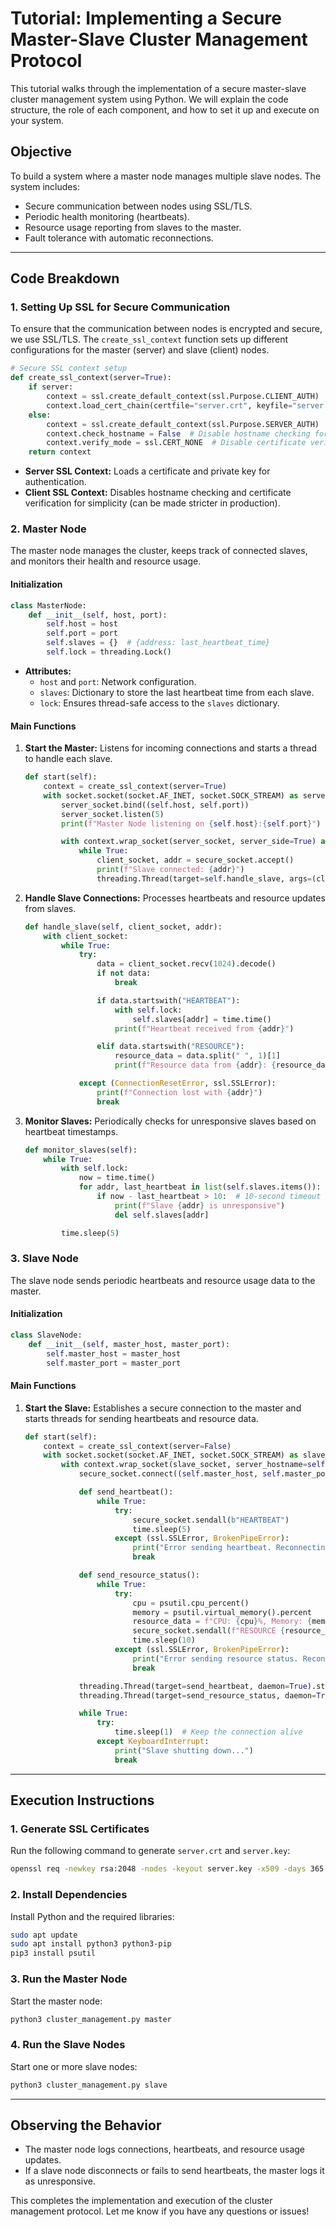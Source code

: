 # Tutorial: Implementing a Secure Master-Slave Cluster Management Protocol

This tutorial walks through the implementation of a secure master-slave cluster management system using Python. We will explain the code structure, the role of each component, and how to set it up and execute on your system.

## Objective
To build a system where a master node manages multiple slave nodes. The system includes:
- Secure communication between nodes using SSL/TLS.
- Periodic health monitoring (heartbeats).
- Resource usage reporting from slaves to the master.
- Fault tolerance with automatic reconnections.

---

## Code Breakdown

### 1. Setting Up SSL for Secure Communication
To ensure that the communication between nodes is encrypted and secure, we use SSL/TLS. The `create_ssl_context` function sets up different configurations for the master (server) and slave (client) nodes.

```python
# Secure SSL context setup
def create_ssl_context(server=True):
    if server:
        context = ssl.create_default_context(ssl.Purpose.CLIENT_AUTH)
        context.load_cert_chain(certfile="server.crt", keyfile="server.key")
    else:
        context = ssl.create_default_context(ssl.Purpose.SERVER_AUTH)
        context.check_hostname = False  # Disable hostname checking for client
        context.verify_mode = ssl.CERT_NONE  # Disable certificate verification for testing purposes
    return context
```

- **Server SSL Context:** Loads a certificate and private key for authentication.
- **Client SSL Context:** Disables hostname checking and certificate verification for simplicity (can be made stricter in production).

### 2. Master Node
The master node manages the cluster, keeps track of connected slaves, and monitors their health and resource usage.

#### Initialization
```python
class MasterNode:
    def __init__(self, host, port):
        self.host = host
        self.port = port
        self.slaves = {}  # {address: last_heartbeat_time}
        self.lock = threading.Lock()
```
- **Attributes:**
  - `host` and `port`: Network configuration.
  - `slaves`: Dictionary to store the last heartbeat time from each slave.
  - `lock`: Ensures thread-safe access to the `slaves` dictionary.

#### Main Functions

1. **Start the Master:**
   Listens for incoming connections and starts a thread to handle each slave.

   ```python
   def start(self):
       context = create_ssl_context(server=True)
       with socket.socket(socket.AF_INET, socket.SOCK_STREAM) as server_socket:
           server_socket.bind((self.host, self.port))
           server_socket.listen(5)
           print(f"Master Node listening on {self.host}:{self.port}")

           with context.wrap_socket(server_socket, server_side=True) as secure_socket:
               while True:
                   client_socket, addr = secure_socket.accept()
                   print(f"Slave connected: {addr}")
                   threading.Thread(target=self.handle_slave, args=(client_socket, addr)).start()
   ```

2. **Handle Slave Connections:**
   Processes heartbeats and resource updates from slaves.

   ```python
   def handle_slave(self, client_socket, addr):
       with client_socket:
           while True:
               try:
                   data = client_socket.recv(1024).decode()
                   if not data:
                       break

                   if data.startswith("HEARTBEAT"):
                       with self.lock:
                           self.slaves[addr] = time.time()
                       print(f"Heartbeat received from {addr}")

                   elif data.startswith("RESOURCE"):
                       resource_data = data.split(" ", 1)[1]
                       print(f"Resource data from {addr}: {resource_data}")

               except (ConnectionResetError, ssl.SSLError):
                   print(f"Connection lost with {addr}")
                   break
   ```

3. **Monitor Slaves:**
   Periodically checks for unresponsive slaves based on heartbeat timestamps.

   ```python
   def monitor_slaves(self):
       while True:
           with self.lock:
               now = time.time()
               for addr, last_heartbeat in list(self.slaves.items()):
                   if now - last_heartbeat > 10:  # 10-second timeout
                       print(f"Slave {addr} is unresponsive")
                       del self.slaves[addr]

           time.sleep(5)
   ```

### 3. Slave Node
The slave node sends periodic heartbeats and resource usage data to the master.

#### Initialization
```python
class SlaveNode:
    def __init__(self, master_host, master_port):
        self.master_host = master_host
        self.master_port = master_port
```

#### Main Functions

1. **Start the Slave:**
   Establishes a secure connection to the master and starts threads for sending heartbeats and resource data.

   ```python
   def start(self):
       context = create_ssl_context(server=False)
       with socket.socket(socket.AF_INET, socket.SOCK_STREAM) as slave_socket:
           with context.wrap_socket(slave_socket, server_hostname=self.master_host) as secure_socket:
               secure_socket.connect((self.master_host, self.master_port))

               def send_heartbeat():
                   while True:
                       try:
                           secure_socket.sendall(b"HEARTBEAT")
                           time.sleep(5)
                       except (ssl.SSLError, BrokenPipeError):
                           print("Error sending heartbeat. Reconnecting...")
                           break

               def send_resource_status():
                   while True:
                       try:
                           cpu = psutil.cpu_percent()
                           memory = psutil.virtual_memory().percent
                           resource_data = f"CPU: {cpu}%, Memory: {memory}%"
                           secure_socket.sendall(f"RESOURCE {resource_data}".encode())
                           time.sleep(10)
                       except (ssl.SSLError, BrokenPipeError):
                           print("Error sending resource status. Reconnecting...")
                           break

               threading.Thread(target=send_heartbeat, daemon=True).start()
               threading.Thread(target=send_resource_status, daemon=True).start()

               while True:
                   try:
                       time.sleep(1)  # Keep the connection alive
                   except KeyboardInterrupt:
                       print("Slave shutting down...")
                       break
   ```

---

## Execution Instructions

### 1. Generate SSL Certificates
Run the following command to generate `server.crt` and `server.key`:
```bash
openssl req -newkey rsa:2048 -nodes -keyout server.key -x509 -days 365 -out server.crt
```

### 2. Install Dependencies
Install Python and the required libraries:
```bash
sudo apt update
sudo apt install python3 python3-pip
pip3 install psutil
```

### 3. Run the Master Node
Start the master node:
```bash
python3 cluster_management.py master
```

### 4. Run the Slave Nodes
Start one or more slave nodes:
```bash
python3 cluster_management.py slave
```

---

## Observing the Behavior
- The master node logs connections, heartbeats, and resource usage updates.
- If a slave node disconnects or fails to send heartbeats, the master logs it as unresponsive.

This completes the implementation and execution of the cluster management protocol. Let me know if you have any questions or issues!

